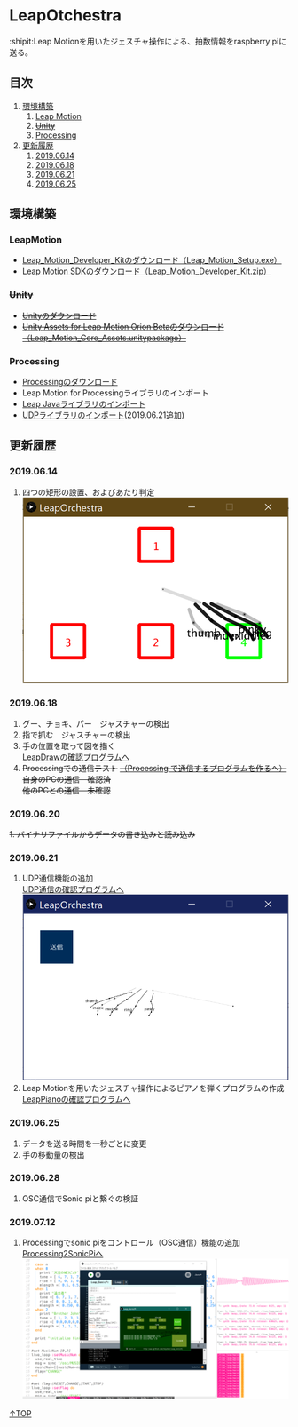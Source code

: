 # LeapOtchestra
:shipit:Leap Motionを用いたジェスチャ操作による、拍数情報をraspberry piに送る。
## 目次
1. [環境構築](#環境構築)  
    1. [Leap Motion](#leapmotion)  
    2. [~~Unity~~](#unity)  
    3. [Processing](#processing)
2. [更新履歴](#更新履歴)  
    1. [2019.06.14](#20190614)  
    2. [2019.06.18](#20190618)  
    3. [2019.06.21](#20190621)  
    4. [2019.06.25](#20190625)
## 環境構築
### LeapMotion
* [Leap_Motion_Developer_Kitのダウンロード（Leap_Motion_Setup.exe）](https://developer.leapmotion.com/get-started)
* [Leap Motion SDKのダウンロード（Leap_Motion_Developer_Kit.zip）](https://developer.leapmotion.com/get-started)
### ~~Unity~~
* [~~Unityのダウンロード~~](https://store.unity.com/ja?_ga=2.109239045.1635307830.1561082608-1793881246.1537953195&currency=JPY)
* [~~Unity Assets for Leap Motion Orion Betaのダウンロード（Leap_Motion_Core_Assets.unitypackage）~~](https://developer.leapmotion.com/unity#5436356)
### Processing
* [Processingのダウンロード](https://processing.org/download/)
* Leap Motion for Processingライブラリのインポート
* [Leap Javaライブラリのインポート](https://developer-archive.leapmotion.com/documentation/java/devguide/Leap_Processing.html)
* [UDPライブラリのインポート](https://memorandums.hatenablog.com/entry/2016/11/08/203610)(2019.06.21追加)

## 更新履歴
### 2019.06.14
1. 四つの矩形の設置、およびあたり判定  
![20190614](./image/20190614.png)
### 2019.06.18
1. グー、チョキ、パー　ジャスチャーの検出
2. 指で抓む　ジャスチャーの検出
3. 手の位置を取って図を描く  
 [LeapDrawの確認プログラムへ](https://github.com/SkyoKen/LeapDraw/tree/master/exe)
4. ~~Processingでの通信テスト~~   [~~（Processing で通信するプログラムを作るへ）~~](https://github.com/SkyoKen/NetTerminal/tree/master/Net)  
    ~~自身のPCの通信　確認済~~  
    ~~他のPCとの通信　未確認~~
### 2019.06.20
~~1. バイナリファイルからデータの書き込みと読み込み~~
### 2019.06.21
1. UDP通信機能の追加  
[UDP通信の確認プログラムへ](https://github.com/SkyoKen/NetTerminal//tree/master/UDP)  
![20190621](./image/20190621.png)
2. Leap Motionを用いたジェスチャ操作によるピアノを弾くプログラムの作成  
[LeapPianoの確認プログラムへ](https://github.com/SkyoKen/LeapPiano/tree/master/exe)
### 2019.06.25
1. データを送る時間を一秒ごとに変更
2. 手の移動量の検出
### 2019.06.28
1. OSC通信でSonic piと繋ぐの検証
### 2019.07.12
1. Processingでsonic piをコントロール（OSC通信）機能の追加  
[Processing2SonicPiへ](https://github.com/SkyoKen/Processing2SonicPi)
![Processing2SonicPi.png](https://github.com/SkyoKen/Leap_SonicPi/blob/master/info.png)


[↑TOP](#目次)
